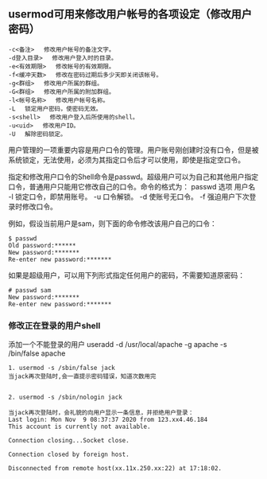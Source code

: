 ## usermod可用来修改用户帐号的各项设定（修改用户密码）
```
-c<备注> 　修改用户帐号的备注文字。
-d登入目录> 　修改用户登入时的目录。
-e<有效期限> 　修改帐号的有效期限。
-f<缓冲天数> 　修改在密码过期后多少天即关闭该帐号。
-g<群组> 　修改用户所属的群组。
-G<群组> 　修改用户所属的附加群组。
-l<帐号名称> 　修改用户帐号名称。
-L 　锁定用户密码，使密码无效。
-s<shell> 　修改用户登入后所使用的shell。
-u<uid> 　修改用户ID。
-U 　解除密码锁定。
```

用户管理的一项重要内容是用户口令的管理。用户账号刚创建时没有口令，但是被系统锁定，无法使用，必须为其指定口令后才可以使用，即使是指定空口令。

指定和修改用户口令的Shell命令是passwd。超级用户可以为自己和其他用户指定口令，普通用户只能用它修改自己的口令。命令的格式为：
passwd 选项 用户名
-l 锁定口令，即禁用账号。
-u 口令解锁。
-d 使账号无口令。
-f 强迫用户下次登录时修改口令。

例如，假设当前用户是sam，则下面的命令修改该用户自己的口令：
```
$ passwd 
Old password:****** 
New password:******* 
Re-enter new password:*******
```

如果是超级用户，可以用下列形式指定任何用户的密码，不需要知道原密码：
```
# passwd sam 
New password:******* 
Re-enter new password:*******
```

### 修改正在登录的用户shell
添加一个不能登录的用户
useradd -d /usr/local/apache -g apache -s /bin/false apache
```
1. usermod -s /sbin/false jack
当jack再次登陆时,会一直提示密码错误，知道次数用完


2. usermod -s /sbin/nologin jack

当jack再次登陆时，会礼貌的向用户显示一条信息，并拒绝用户登录：
Last login: Mon Nov  9 08:37:37 2020 from 123.xx4.46.184
This account is currently not available.

Connection closing...Socket close.

Connection closed by foreign host.

Disconnected from remote host(xx.11x.250.xx:22) at 17:18:02.
```